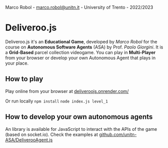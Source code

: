 Marco Robol - marco.robol@unitn.it - University of Trento - 2022/2023

# Deliveroo.js

Deliveroo.js it's an **Educational Game**, developed by *Marco Robol* for the course on **Autonomous Software Agents** (ASA) by Prof. *Paolo Giorgini*.
It is a **Grid-Based** parcel collection videogame.
You can play in **Multi-Player** from your browser or develop your own Autonomous Agent that plays in your place.

## How to play

Play online from your browser at [deliveroojs.onrender.com/](https://deliveroojs.onrender.com/)

Or run locally `npm install` `node index.js level_1`

## How to develop your own autonomous agents

An library is available for JavaScript to interact with the APIs of the game (based on socket.io).
Check the examples at [github.com/unitn-ASA/DeliverooAgent.js](https://github.com/unitn-ASA/DeliverooAgent.js)
